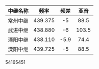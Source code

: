 | 中继名称 |  频率   | 频差 | 亚音  |
| :------: | :-----: | :--: | :---: |
| 常州中继 | 439.375 |  -5  | 88.5  |
| 武进中继 | 438.880 |  -6  | 103.5 |
| 溧阳中继 | 438.110 | -5.9 | 74.4  |
| 溧阳中继 | 439.725 |  -5  | 88.5  |

54165451